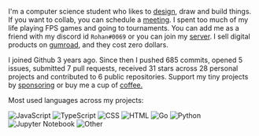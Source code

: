 I'm a computer science student who likes to [design](https://www.behance.net/rohzzn), draw and build things. If you want to collab, you can schedule a [meeting](https://calendly.com/rohzzn/meet). I spent too much of my life playing FPS games and going to tournaments. You can add me as a friend with my discord id `Rohan#0069` or you can join my [server](https://discord.com/invite/gubvkKGskx). I sell digital products on [gumroad](https://rohzzn.gumroad.com/), and they cost zero dollars.

I joined Github 3 years ago. Since then I pushed 685 commits, opened 5 issues, submitted 7 pull requests, received 31 stars across 28 personal projects and contributed to 6 public repositories. Support my tiny projects by [sponsoring](https://github.com/sponsors/rohzzn) or buy me a cup of [coffee.]()

Most used languages across my projects:

![JavaScript](https://img.shields.io/static/v1?style=flat-square&label=%E2%A0%80&color=555&labelColor=%23f1e05a&message=JavaScript%EF%B8%B154.9%25)
![TypeScript](https://img.shields.io/static/v1?style=flat-square&label=%E2%A0%80&color=555&labelColor=%233178c6&message=TypeScript%EF%B8%B120.2%25)
![CSS](https://img.shields.io/static/v1?style=flat-square&label=%E2%A0%80&color=555&labelColor=%23563d7c&message=CSS%EF%B8%B19.3%25)
![HTML](https://img.shields.io/static/v1?style=flat-square&label=%E2%A0%80&color=555&labelColor=%23e34c26&message=HTML%EF%B8%B16.5%25)
![Go](https://img.shields.io/static/v1?style=flat-square&label=%E2%A0%80&color=555&labelColor=%2300ADD8&message=Go%EF%B8%B13.5%25)
![Python](https://img.shields.io/static/v1?style=flat-square&label=%E2%A0%80&color=555&labelColor=%233572A5&message=Python%EF%B8%B12.4%25)
![Jupyter Notebook](https://img.shields.io/static/v1?style=flat-square&label=%E2%A0%80&color=555&labelColor=%23DA5B0B&message=Jupyter%20Notebook%EF%B8%B12.4%25)
![Other](https://img.shields.io/static/v1?style=flat-square&label=%E2%A0%80&color=555&labelColor=%23ededed&message=Other%EF%B8%B10.3%25)
